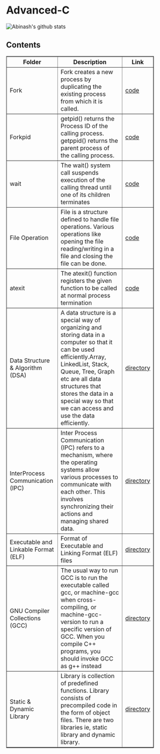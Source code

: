 # Advanced-C

![Abinash's github stats](https://github-readme-stats.vercel.app/api?username=abinashprabakar)

<h2>Contents</h2>

<table style = "width : 80%" border = "1px solid black"> 
<tr>
<th>Folder</th>
<th>Description</th>
<th>Link</th>
</tr>

<tr>
<td> Fork </td>
<td> Fork creates a new process by duplicating the existing process from which it is called. </td>
<td><a href="https://github.com/abinashprabakar/Advanced-C/tree/main/fork"> code </a></td>
</tr>

<tr>
<td> Forkpid </td>
<td> getpid() returns the Process ID of the calling process. getppid() returns the parent process of the calling process.</td>
<td><a href="https://github.com/abinashprabakar/Advanced-C/tree/main/forkpid"> code </a></td>
</tr> 

<tr>
<td> wait </td>
<td> The wait() system call suspends execution of the calling thread until one of its children terminates </td>
<td><a href="https://github.com/abinashprabakar/Advanced-C/tree/main/forkwait"> code </a></td>
</tr> 

<tr>
<td> File Operation </td>
<td> File is a structure defined to handle file operations. Various operations like opening the file reading/writing in a
file and closing the file can be done. </td>
<td><a href="https://github.com/abinashprabakar/Advanced-C/tree/main/fileoperation"> code </a></td>
</tr> 

<tr>
<td> atexit </td>
<td> The atexit() function registers the given function to be called at normal process termination </td>
<td><a href="https://github.com/abinashprabakar/Advanced-C/tree/main/atexit"> code </a></td>
</tr>

<tr>
<td> Data Structure & Algorithm (DSA) </td>
<td> A data structure is a special way of organizing and storing data in a computer so that it can be used efficiently.Array, LinkedList, Stack, Queue, Tree, Graph etc are all data structures that stores the data in a special way so that we can access and 
use the data efficiently. </td>
<td><a href = "https://github.com/abinashprabakar/Advanced-C/tree/main/DSA">directory</a></td>

<tr>
<td> InterProcess Communication (IPC) </td>
<td> Inter Process Communication (IPC) refers to a mechanism, where the operating systems allow various processes to communicate with each other. This involves synchronizing their actions and managing shared data. </td>
<td><a href = "https://github.com/abinashprabakar/Advanced-C/tree/main/IPC">directory</a></td>

<tr>
<td> Executable and Linkable Format (ELF) </td>
<td> Format of Executable and Linking Format (ELF) files </td>
<td><a href = "https://github.com/abinashprabakar/Advanced-C/tree/main/ELF">directory</a></td>

<tr> 
<td> GNU Compiler Collections (GCC) </td>
<td> The usual way to run GCC is to run the executable called gcc, or machine-gcc when cross-compiling, or machine-gcc-version to run a specific version of GCC.  When you compile C++ programs, you should invoke GCC as g++ instead </td>
<td><a href = "https://github.com/abinashprabakar/Advanced-C/tree/main/gcc">directory</a></td>

<tr>
<td> Static & Dynamic Library </td>
<td> Library is collection of predefined functions. Library consists of precompiled code in the form of object files.
  There are two libraries ie, static library and dynamic library.</td> 
<td><a href = "https://github.com/abinashprabakar/Advanced-C/tree/main/static_dynamic">directory</a></td>
</table>                                        

